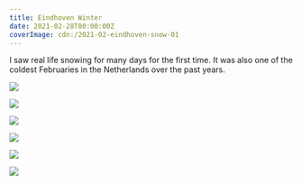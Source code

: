 ```yaml
---
title: Eindhoven Winter
date: 2021-02-28T00:00:00Z
coverImage: cdn:/2021-02-eindhoven-snow-01
---
```


I saw real life snowing for many days for the first time. It was also one of the coldest Februaries in the Netherlands over the past years.

<style>
.grid-2021-ehvsnw {
  grid-template-areas:
    "a b"
    "a c"
    "d d"
    "e f";
}

.grid-2021-ehvsnw > *:nth-child(1) { grid-area: a; }
.grid-2021-ehvsnw > *:nth-child(2) { grid-area: b; }
.grid-2021-ehvsnw > *:nth-child(3) { grid-area: c; }
.grid-2021-ehvsnw > *:nth-child(4) { grid-area: d; }
.grid-2021-ehvsnw > *:nth-child(5) { grid-area: e; }
.grid-2021-ehvsnw > *:nth-child(6) { grid-area: f; }
</style>

<div class="fw grid-2021-ehvsnw fg">

![](cdn:/2021-02-eindhoven-snow-01)

![](cdn:/2021-02-eindhoven-snow-02)

![](cdn:/2021-02-eindhoven-snow-03)

![](cdn:/2021-02-eindhoven-snow-04)

![](cdn:/2021-02-eindhoven-snow-05)

![](cdn:/2021-02-eindhoven-snow-06)

</div>
